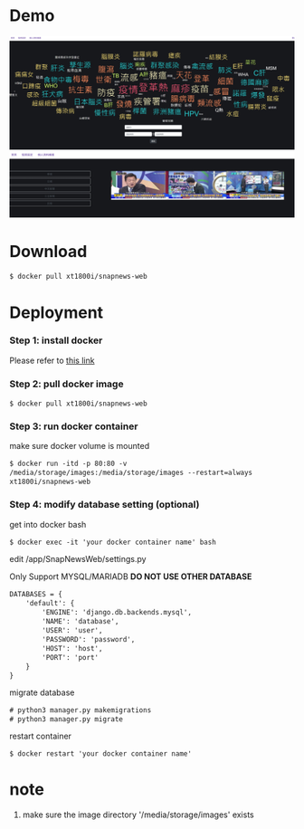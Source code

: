 # Demo
![image](https://github.com/xianyuntang/snapnews/blob/master/demo/1568101923597.jpg)
![image](https://github.com/xianyuntang/snapnews/blob/master/demo/1567759244991.jpg)

# Download

````
$ docker pull xt1800i/snapnews-web
````

# Deployment

### Step 1: install docker
Please refer to  [this link](https://www.linode.com/docs/applications/containers/install-docker-ce-ubuntu-1804/)

### Step 2: pull docker image
````
$ docker pull xt1800i/snapnews-web
````

### Step 3: run docker container
make sure docker volume is mounted
````
$ docker run -itd -p 80:80 -v /media/storage/images:/media/storage/images --restart=always  xt1800i/snapnews-web
````

### Step 4: modify database setting (optional)

get into docker bash
````
$ docker exec -it 'your docker container name' bash
````

edit /app/SnapNewsWeb/settings.py

Only Support MYSQL/MARIADB **DO NOT USE OTHER DATABASE** 
````
DATABASES = {
    'default': {
        'ENGINE': 'django.db.backends.mysql',
        'NAME': 'database',
        'USER': 'user',
        'PASSWORD': 'password',
        'HOST': 'host',
        'PORT': 'port'
    }
}
````
migrate database 
````
# python3 manager.py makemigrations
# python3 manager.py migrate
````
restart container 
````
$ docker restart 'your docker container name'
````
# note
1. make sure the image directory '/media/storage/images' exists 

